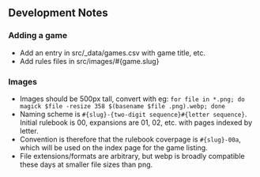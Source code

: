 ## Development Notes

### Adding a game

- Add an entry in src/_data/games.csv with game title, etc.
- Add rules files in src/images/#{game.slug}

### Images

- Images should be 500px tall, convert with eg: `for file in *.png; do magick $file -resize 358 $(basename $file .png).webp; done`
- Naming scheme is `#{slug}-{two-digit sequence}#{letter sequence}`. Initial rulebook is 00, expansions are 01, 02, etc. with pages indexed by letter.
- Convention is therefore that the rulebook coverpage is `#{slug}-00a`, which will be used on the index page for the game listing.
- File extensions/formats are arbitrary, but webp is broadly compatible these days at smaller file sizes than png.
